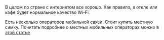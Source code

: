 В целом по стране с интернетом все хорошо. Как правило, в отеле или кафе будет нормальное качество Wi-Fi.

Есть несколько операторов мобильной связи. Стоит купить местную симку. Почитать подробнее о местных мобильных операторах можно в [этой статье](https://www.autobahn.com.de/ru/2022/08/17/%D0%B8%D0%BD%D1%82%D0%B5%D1%80%D0%BD%D0%B5%D1%82-%D0%B8-%D0%BC%D0%BE%D0%B1%D0%B8%D0%BB%D1%8C%D0%BD%D0%B0%D1%8F-%D1%81%D0%B2%D1%8F%D0%B7%D1%8C-%D0%B2-%D1%82%D0%B0%D0%B8%D0%BB%D0%B0%D0%BD%D0%B4%D0%B5/ 'мобильные операторы')